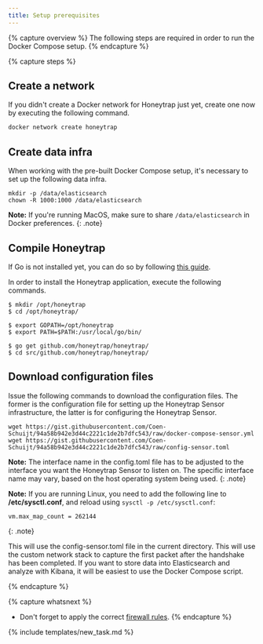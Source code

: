 ```yaml
---
title: Setup prerequisites
---
```


{% capture overview %}
The following steps are required in order to run the Docker Compose setup.
{% endcapture %}

{% capture steps %}

## Create a network

If you didn't create a Docker network for Honeytrap just yet, create one now by executing the following command.

```bash
docker network create honeytrap
```

## Create data infra

When working with the pre-built Docker Compose setup, it's necessary to set up the following data infra.

```
mkdir -p /data/elasticsearch
chown -R 1000:1000 /data/elasticsearch
```

**Note:** If you're running MacOS, make sure to share ```/data/elasticsearch``` in Docker preferences.
{: .note}

## Compile Honeytrap

If Go is not installed yet, you can do so by following [this guide](/docs/setup/agent/install-go/).

In order to install the Honeytrap application, execute the following commands.

```
$ mkdir /opt/honeytrap
$ cd /opt/honeytrap/

$ export GOPATH=/opt/honeytrap
$ export PATH=$PATH:/usr/local/go/bin/

$ go get github.com/honeytrap/honeytrap/
$ cd src/github.com/honeytrap/honeytrap/
```

## Download configuration files

Issue the following commands to download the configuration files. The former is the configuration file for setting up the Honeytrap Sensor infrastructure, the latter is for configuring the Honeytrap Sensor.

```
wget https://gist.githubusercontent.com/Coen-Schuijt/94a58b942e3d44c2221c1de2b7dfc543/raw/docker-compose-sensor.yml
wget https://gist.githubusercontent.com/Coen-Schuijt/94a58b942e3d44c2221c1de2b7dfc543/raw/config-sensor.toml
```

**Note:** The interface name in the config.toml file has to be adjusted to the interface you want the Honeytrap Sensor to listen on. The specific interface name may vary, based on the host operating system being used.
{: .note}


**Note:** If you are running Linux, you need to add the following line to **/etc/sysctl.conf**, and reload using `sysctl -p /etc/sysctl.conf`:
```
vm.max_map_count = 262144
```
{: .note}

This will use the config-sensor.toml file in the current directory. This will use the custom network stack to capture the first packet after the handshake has been completed. If you want to store data into Elasticsearch and analyze with Kibana, it will be easiest to use the Docker Compose script.

{% endcapture %}

{% capture whatsnext %}
* Don't forget to apply the correct [firewall rules](/docs/setup/sensor/config-firewall.md).
{% endcapture %}

{% include templates/new_task.md %}
